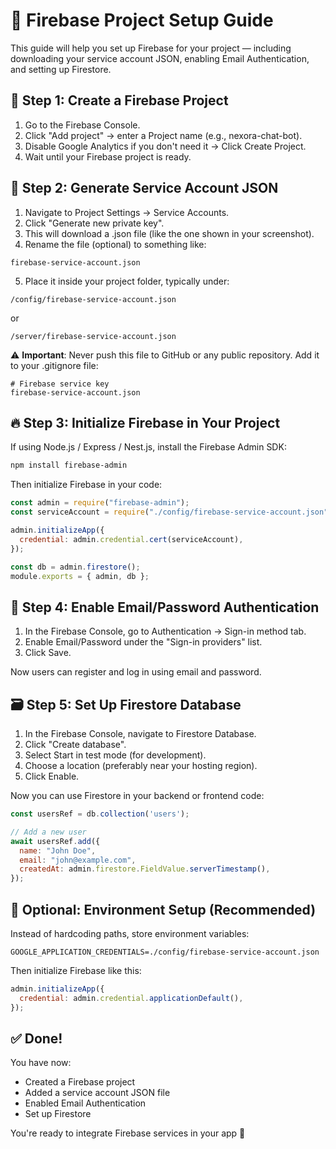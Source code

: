 # 🧩 Firebase Project Setup Guide

This guide will help you set up Firebase for your project — including downloading your service account JSON, enabling Email Authentication, and setting up Firestore.

## 🚀 Step 1: Create a Firebase Project

1. Go to the Firebase Console.
2. Click "Add project" → enter a Project name (e.g., nexora-chat-bot).
3. Disable Google Analytics if you don't need it → Click Create Project.
4. Wait until your Firebase project is ready.

## 🔑 Step 2: Generate Service Account JSON

1. Navigate to Project Settings → Service Accounts.
2. Click "Generate new private key".
3. This will download a .json file (like the one shown in your screenshot).
4. Rename the file (optional) to something like:

```
firebase-service-account.json
```

5. Place it inside your project folder, typically under:

```
/config/firebase-service-account.json
```

or

```
/server/firebase-service-account.json
```

⚠ **Important**: Never push this file to GitHub or any public repository.
Add it to your .gitignore file:

```
# Firebase service key
firebase-service-account.json
```

## 🔥 Step 3: Initialize Firebase in Your Project

If using Node.js / Express / Nest.js, install the Firebase Admin SDK:

```bash
npm install firebase-admin
```

Then initialize Firebase in your code:

```javascript
const admin = require("firebase-admin");
const serviceAccount = require("./config/firebase-service-account.json");

admin.initializeApp({
  credential: admin.credential.cert(serviceAccount),
});

const db = admin.firestore();
module.exports = { admin, db };
```

## 📧 Step 4: Enable Email/Password Authentication

1. In the Firebase Console, go to Authentication → Sign-in method tab.
2. Enable Email/Password under the "Sign-in providers" list.
3. Click Save.

Now users can register and log in using email and password.

## 🗃 Step 5: Set Up Firestore Database

1. In the Firebase Console, navigate to Firestore Database.
2. Click "Create database".
3. Select Start in test mode (for development).
4. Choose a location (preferably near your hosting region).
5. Click Enable.

Now you can use Firestore in your backend or frontend code:

```javascript
const usersRef = db.collection('users');

// Add a new user
await usersRef.add({
  name: "John Doe",
  email: "john@example.com",
  createdAt: admin.firestore.FieldValue.serverTimestamp(),
});
```

## 🧱 Optional: Environment Setup (Recommended)

Instead of hardcoding paths, store environment variables:

```
GOOGLE_APPLICATION_CREDENTIALS=./config/firebase-service-account.json
```

Then initialize Firebase like this:

```javascript
admin.initializeApp({
  credential: admin.credential.applicationDefault(),
});
```

## ✅ Done!

You have now:
- Created a Firebase project
- Added a service account JSON file
- Enabled Email Authentication
- Set up Firestore

You're ready to integrate Firebase services in your app 🎉
